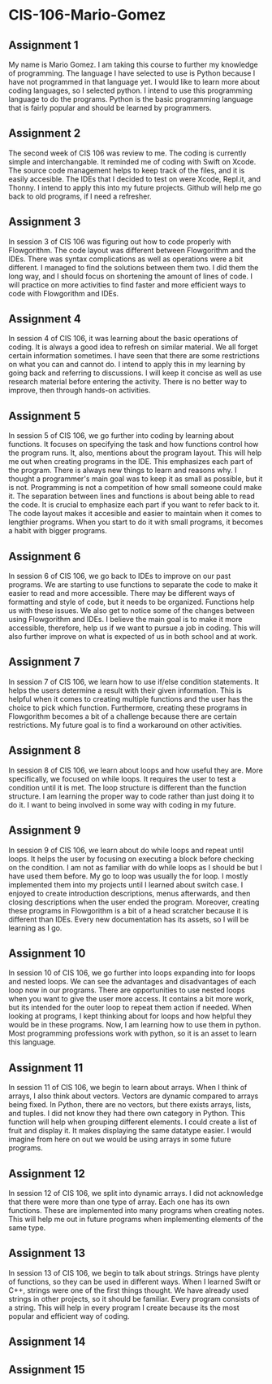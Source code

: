 # CIS-106-Mario-Gomez

## Assignment 1

My name is Mario Gomez. I am taking this course to further my knowledge of programming. The language I have selected to use is Python because I have not programmed in that language yet. I would like to learn more about coding languages, so I selected python. I intend to use this programming language to do the programs. Python is the basic programming language that is fairly popular and should be learned by programmers.

## Assignment 2

The second week of CIS 106 was review to me. The coding is currently simple and interchangable. It reminded me of coding with Swift on Xcode. The source code management helps to keep track of the files, and it is easily accesible. The IDEs that I decided to test on were Xcode, Repl.it, and Thonny. I intend to apply this into my future projects. Github will help me go back to old programs, if I need a refresher. 

## Assignment 3

In session 3 of CIS 106 was figuring out how to code properly with Flowgorithm. The code layout was different between Flowgorithm and the IDEs. There was syntax complications as well as operations were a bit different. I managed to find the solutions between them two. I did them the long way, and I should focus on shortening the amount of lines of code. I will practice on more activities to find faster and more efficient ways to code with Flowgorithm and IDEs.

## Assignment 4

In session 4 of CIS 106, it was learning about the basic operations of coding. It is always a good idea to refresh on similar material. We all forget certain information sometimes. I have seen that there are some restrictions on what you can and cannot do. I intend to apply this in my learning by going back and referring to discussions. I will keep it concise as well as use research material before entering the activity. There is no better way to improve, then through hands-on activities.

## Assignment 5

In session 5 of CIS 106, we go further into coding by learning about functions. It focuses on specifying the task and how functions control how the program runs. It, also, mentions about the program layout. This will help me out when creating programs in the IDE. This emphasizes each part of the program. There is always new things to learn and reasons why. I thought a programmer's main goal was to keep it as small as possible, but it is not. Programming is not a competition of how small someone could make it. The separation between lines and functions is about being able to read the code. It is crucial to emphasize each part if you want to refer back to it. The code layout makes it accesible and easier to maintain when it comes to lengthier programs. When you start to do it with small programs, it becomes a habit with bigger programs. 

## Assignment 6

In session 6 of CIS 106, we go back to IDEs to improve on our past programs. We are starting to use functions to separate the code to make it easier to read and more accessible. There may be different ways of formatting and style of code, but it needs to be organized. Functions help us with these issues. We also get to notice some of the changes between using Flowgorithm and IDEs. I believe the main goal is to make it more accessible, therefore, help us if we want to pursue a job in coding. This will also further improve on what is expected of us in both school and at work. 

## Assignment 7

In session 7 of CIS 106, we learn how to use if/else condition statements. It helps the users determine a result with their given information. This is helpful when it comes to creating multiple functions and the user has the choice to pick which function. Furthermore, creating these programs in Flowgorithm becomes a bit of a challenge because there are certain restrictions. My future goal is to find a workaround on other activities. 

## Assignment 8

In session 8 of CIS 106, we learn about loops and how useful they are. More specifically, we focused on while loops. It requires the user to test a condition until it is met. The loop structure is different than the function structure. I am learning the proper way to code rather than just doing it to do it. I want to being involved in some way with coding in my future. 

## Assignment 9

In session 9 of CIS 106, we learn about do while loops and repeat until loops. It helps the user by focusing on executing a block before checking on the condition. I am not as familiar with do while loops as I should be but I have used them before. My go to loop was usually the for loop. I mostly implemented them into my projects until I learned about switch case. I enjoyed to create introduction descriptions, menus afterwards, and then closing descriptions when the user ended the program. Moreover, creating these programs in Flowgorithm is a bit of a head scratcher because it is different than IDEs. Every new documentation has its assets, so I will be learning as I go.
 
## Assignment 10

In session 10 of CIS 106, we go further into loops expanding into for loops and nested loops. We can see the advantages and disadvantages of each loop now in our programs. There are opportunities to use nested loops when you want to give the user more access. It contains a bit more work, but its intended for the outer loop to repeat them action if needed. When looking at programs, I kept thinking about for loops and how helpful they would be in these programs. Now, I am learning how to use them in python. Most programming professions work with python, so it is an asset to learn this language.

## Assignment 11

In session 11 of CIS 106, we begin to learn about arrays. When I think of arrays, I also think about vectors. Vectors are dynamic compared to arrays being fixed. In Python, there are no vectors, but there exists arrays, lists, and tuples. I did not know they had there own category in Python. This function will help when grouping different elements. I could create a list of fruit and display it. It makes displaying the same datatype easier. I would imagine from here on out we would be using arrays in some future programs. 

## Assignment 12

In session 12 of CIS 106, we split into dynamic arrays. I did not acknowledge that there were more than one type of array. Each one has its own functions. These are implemented into many programs when creating notes. This will help me out in future programs when implementing elements of the same type. 

## Assignment 13

In session 13 of CIS 106, we begin to talk about strings. Strings have plenty of functions, so they can be used in different ways. When I learned Swift or C++, strings were one of the first things thought. We have already used strings in other projects, so it should be familiar. Every program consists of a string. This will help in every program I create because its the most popular and efficient way of coding. 

## Assignment 14



## Assignment 15
